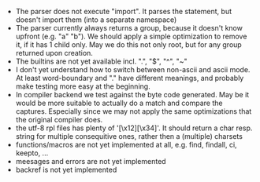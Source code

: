 
- The parser does not execute "import". It parses the statement, but doesn't import them (into a separate namespace)
- The parser currently always returns a group, because it doesn't know upfront (e.g. "a" "b").
    We should apply a simple optimization to remove it, if it has 1 child only.
    May we do this not only root, but for any group returned upon creation.
- The builtins are not yet available incl. ".", "$", "^", "~"
- I don't yet understand how to switch between non-ascii and ascii mode. At least word-boundary and "." have
    different meanings, and probably make testing more easy at the beginning.
- In compiler backend we test against the byte code generated. May be it would be more suitable to actually do a match
    and compare the captures. Especially since we may not apply the same optimizations that the original compiler does.
- the utf-8 rpl files has plenty of '[\\x12][\\x34]'. It should return a char resp. string for multiple consequitive ones,
    rather then a (multiple) charsets
- functions/macros are not yet implemented at all, e.g. find, findall, ci, keepto, ...
- meesages and errors are not yet implemented
- backref is not yet implemented
